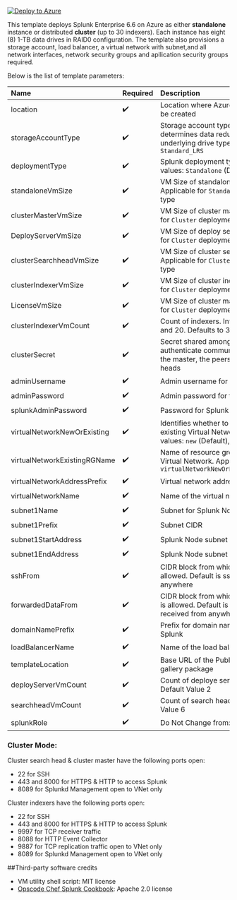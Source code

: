 
[![Deploy to Azure](https://azuredeploy.net/deploybutton.png)](https://portal.azure.com/#create/Microsoft.Template/uri/https%3A%2F%2Fraw.githubusercontent.com%2Fpaulcradduck%2AZSP%2Fmaster%2Fazuredeploy.json)


This template deploys Splunk Enterprise 6.6 on Azure as either **standalone** instance or distributed **cluster** (up to 30 indexers). Each instance has eight (8) 1-TB data drives in RAID0 configuration. 
The template also provisions a storage account, load balancer, a virtual network with subnet,and all network interfaces, network security groups and apllication security groups required.


Below is the list of template parameters:

| Name   | Required | Description |
|:--- |:--- |:---|
| location | :heavy_check_mark: | Location where Azure resources will be created |
| storageAccountType | :heavy_check_mark: | Storage account type which determines data redundancy and underlying drive type. Defaults to `Standard_LRS` |
| deploymentType | :heavy_check_mark: | Splunk deployment type. Allowed values: `Standalone` (Default), `Cluster` |
| standaloneVmSize | :heavy_check_mark: | VM Size of standalone instance. Applicable for `Standalone` deployment type |
| clusterMasterVmSize | :heavy_check_mark: | VM Size of cluster master. Applicable for `Cluster` deployment type |
| DeployServerVmSize | :heavy_check_mark: | VM Size of deploy server. Applicable for `Cluster` deployment type |
| clusterSearchheadVmSize | :heavy_check_mark: | VM Size of cluster search head. Applicable for `Cluster` deployment type |
| clusterIndexerVmSize | :heavy_check_mark: | VM Size of cluster indexer. Applicable for `Cluster` deployment type |
| LicenseVmSize | :heavy_check_mark: | VM Size of cluster master. Applicable for `Cluster` deployment type |
| clusterIndexerVmCount | :heavy_check_mark: | Count of indexers. Integer between 3 and 20. Defaults to 30 |
| clusterSecret |:heavy_check_mark: | Secret shared among cluster nodes to authenticate communication between the master, the peers and search heads |
| adminUsername | :heavy_check_mark: | Admin username for the VMs |
| adminPassword | :heavy_check_mark: | Admin password for the VMs |
| splunkAdminPassword | :heavy_check_mark: | Password for Splunk admin user |
| virtualNetworkNewOrExisting | :heavy_check_mark: | Identifies whether to use new or existing Virtual Network. Allowed values: `new` (Default), `existing` |
| virtualNetworkExistingRGName | :heavy_check_mark: | Name of resource group of existing Virtual Network. Applicable if `virtualNetworkNewOrExisting=existing` |
| virtualNetworkAddressPrefix | :heavy_check_mark: | Virtual network address CIDR |
| virtualNetworkName | :heavy_check_mark: | Name of the virtual network to be used |
| subnet1Name | :heavy_check_mark: | Subnet for Splunk Nodes |
| subnet1Prefix | :heavy_check_mark: | Subnet CIDR |
| subnet1StartAddress | :heavy_check_mark: | Splunk Node subnet start address |
| subnet1EndAddress | :heavy_check_mark: | Splunk Node subnet end address |
| sshFrom | :heavy_check_mark: | CIDR block from which SSH access is allowed. Default is ssh access from anywhere |
| forwardedDataFrom |:heavy_check_mark: | CIDR block from which forwarded data is allowed. Default is data can be received from anywhere |
| domainNamePrefix | :heavy_check_mark: | Prefix for domain name to access Splunk |
| loadBalancerName | :heavy_check_mark: | Name of the load balancer |
| templateLocation | :heavy_check_mark: | Base URL of the Publisher Template gallery package |
| deployServerVmCount | :heavy_check_mark: | Count of deploye server nodes, Default Value 2 |
| searchheadVmCount | :heavy_check_mark: | Count of search head nodes, Default Value 6 |
| splunkRole | :heavy_check_mark: | Do Not Change from: ["CM","CI","SH"] |



### Cluster Mode:
Cluster search head & cluster master have the following ports open:
* 22 for SSH
* 443 and 8000 for HTTPS & HTTP to access Splunk
* 8089 for Splunkd Management open to VNet only

Cluster indexers have the following ports open:
* 22 for SSH
* 443 and 8000 for HTTPS & HTTP to access Splunk
* 9997 for TCP receiver traffic
* 8088 for HTTP Event Collector
* 9887 for TCP replication traffic open to VNet only
* 8089 for Splunkd Management open to VNet only

##Third-party software credits
- VM utility shell script: MIT license
- [Opscode Chef Splunk Cookbook](https://github.com/rarsan/chef-splunk): Apache 2.0 license
